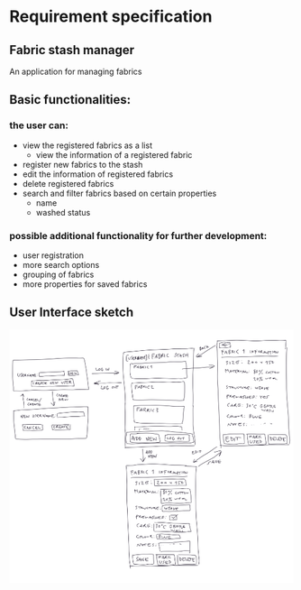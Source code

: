# Requirement specification

## Fabric stash manager

An application for managing fabrics 

## Basic functionalities:

### the user can:
- view the registered fabrics as a list 
  - view the information of a registered fabric 
- register new fabrics to the stash 
- edit the information of registered fabrics 
- delete registered fabrics
- search and filter fabrics based on certain properties 
  - name
  - washed status

### possible additional functionality for further development:

- user registration
- more search options
- grouping of fabrics
- more properties for saved fabrics


## User Interface sketch

![UI sketch of the fabric stash manager application's basic functionality](https://github.com/taru-s/ot-harjoitustyo/blob/master/fabric-stash/dokumentaatio/kuvat/user-interface-sketch.png)

